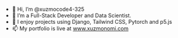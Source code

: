 - 👋 Hi, I’m @xuzmocode4-325
- 👀 I’m a Full-Stack Developer and Data Scientist. 
- 💞️ I enjoy projects using Django, Tailwind CSS, Pytorch and p5.js
- 📫 My portfolio is live at www.xuzmonomi.com

<!---
xuzmocode4-325/xuzmocode4-325 is a ✨ special ✨ repository because its `README.md` (this file) appears on your GitHub profile.
You can click the Preview link to take a look at your changes.
--->
